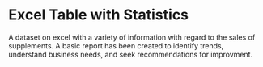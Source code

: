 # Excel Table with Statistics
A dataset on excel with a variety of information with regard to the sales of supplements. A basic report has been created to identify trends, understand business needs, and seek recommendations for improvment. 

